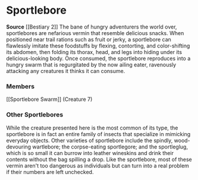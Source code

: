 ﻿---
creature_family: Sportlebore
id: '153'
name: Sportlebore
rarity: Common
source: '[[DATABASE/source/Bestiary 2|Bestiary 2]]'
trait: null
type: Creature Family

---
# Sportlebore

**Source** [[Bestiary 2]] 
The bane of hungry adventurers the world over, sportlebores are nefarious vermin that resemble delicious snacks. When positioned near trail rations such as fruit or jerky, a sportlebore can flawlessly imitate these foodstuffs by flexing, contorting, and color-shifting its abdomen, then folding its thorax, head, and legs into hiding under its delicious-looking body. Once consumed, the sportlebore reproduces into a hungry swarm that is regurgitated by the now ailing eater, ravenously attacking any creatures it thinks it can consume.

### Members

[[Sportlebore Swarm]] (Creature 7)

###  Other Sportlebores

While the creature presented here is the most common of its type, the sportlebore is in fact an entire family of insects that specialize in mimicking everyday objects. Other varieties of sportlebore include the spindly, wood-devouring wartlebore; the corpse-eating sportlegore; and the sportleglug, which is so small it can burrow into leather wineskins and drink their contents without the bag spilling a drop. Like the sportlebore, most of these vermin aren't too dangerous as individuals but can turn into a real problem if their numbers are left unchecked.